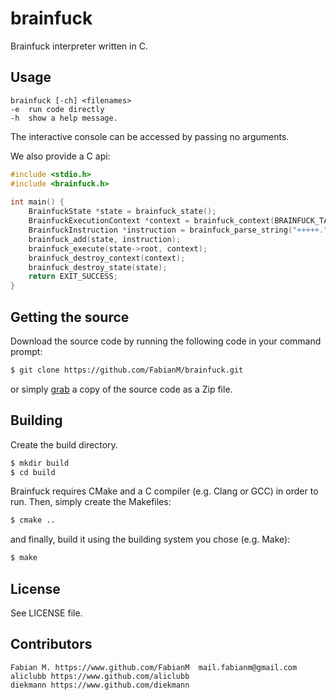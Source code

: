 brainfuck
===========
Brainfuck interpreter written in C.

## Usage
    brainfuck [-ch] <filenames>
	-e  run code directly
	-h  show a help message.

The interactive console can be accessed by passing no arguments.    

We also provide a C api:

``` c
#include <stdio.h>
#include <brainfuck.h>
    
int main() {
	BrainfuckState *state = brainfuck_state();
	BrainfuckExecutionContext *context = brainfuck_context(BRAINFUCK_TAPE_SIZE);
	BrainfuckInstruction *instruction = brainfuck_parse_string("+++++.");
 	brainfuck_add(state, instruction);
 	brainfuck_execute(state->root, context);
	brainfuck_destroy_context(context);
 	brainfuck_destroy_state(state);
	return EXIT_SUCCESS;
}
```

## Getting the source
Download the source code by running the following code in your command prompt:
```sh
$ git clone https://github.com/FabianM/brainfuck.git
```
or simply [grab](https://github.com/FabianM/brainfuck/archive/master.zip) a copy of the source code as a Zip file.

## Building
Create the build directory.
```sh
$ mkdir build
$ cd build
```
Brainfuck requires CMake and a C compiler (e.g. Clang or GCC) in order to run.
Then, simply create the Makefiles:
```sh
$ cmake ..
```
and finally, build it using the building system you chose (e.g. Make):
```sh
$ make
```

## License
See LICENSE file.

## Contributors
    Fabian M. https://www.github.com/FabianM  mail.fabianm@gmail.com
    aliclubb https://www.github.com/aliclubb
	diekmann https://www.github.com/diekmann
